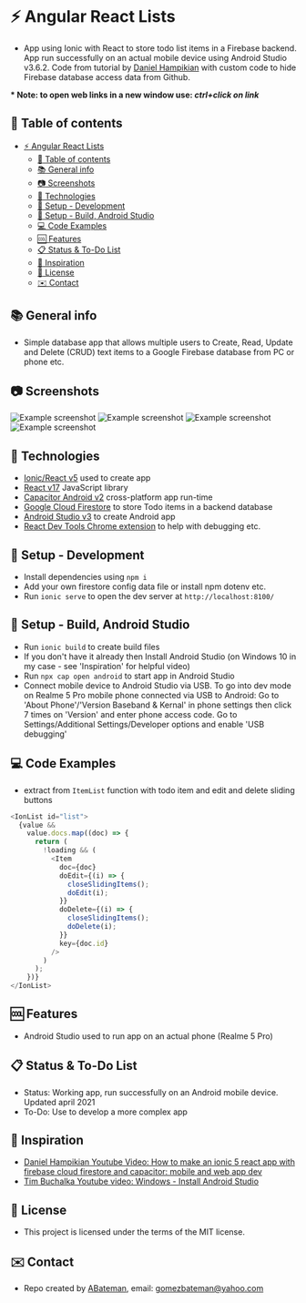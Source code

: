 # :zap: Angular React Lists

* App using Ionic with React to store todo list items in a Firebase backend. App run successfully on an actual mobile device using Android Studio v3.6.2. Code from tutorial by [Daniel Hampikian](https://www.youtube.com/watch?v=-RtrbNJxOfQ) with custom code to hide Firebase database access data from Github.

**\* Note: to open web links in a new window use: _ctrl+click on link_**

## :page_facing_up: Table of contents

* [:zap: Angular React Lists](#zap-angular-react-lists)
  * [:page_facing_up: Table of contents](#page_facing_up-table-of-contents)
  * [:books: General info](#books-general-info)
  * [:camera: Screenshots](#camera-screenshots)
  * [:signal_strength: Technologies](#signal_strength-technologies)
  * [:floppy_disk: Setup - Development](#floppy_disk-setup---development)
  * [:floppy_disk: Setup - Build, Android Studio](#floppy_disk-setup---build-android-studio)
  * [:computer: Code Examples](#computer-code-examples)
  * [:cool: Features](#cool-features)
  * [:clipboard: Status & To-Do List](#clipboard-status--to-do-list)
  * [:clap: Inspiration](#clap-inspiration)
  * [:file_folder: License](#file_folder-license)
  * [:envelope: Contact](#envelope-contact)

## :books: General info

* Simple database app that allows multiple users to Create, Read, Update and Delete (CRUD) text items to a Google Firebase database from PC or phone etc.

## :camera: Screenshots

![Example screenshot](./img/pc.png)
![Example screenshot](./img/firebase.png)
![Example screenshot](./img/android_studio.png)
![Example screenshot](./img/phone.jpg)

## :signal_strength: Technologies

* [Ionic/React v5](https://www.npmjs.com/package/@ionic/react) used to create app
* [React v17](https://reactjs.org/) JavaScript library
* [Capacitor Android v2](https://capacitor.ionicframework.com/docs/) cross-platform app run-time
* [Google Cloud Firestore](https://firebase.google.com/products/firestore) to store Todo items in a backend database
* [Android Studio v3](https://developer.android.com/studio) to create Android app
* [React Dev Tools Chrome extension](https://chrome.google.com/webstore/detail/react-developer-tools/fmkadmapgofadopljbjfkapdkoienihi/related) to help with debugging etc.

## :floppy_disk: Setup - Development

* Install dependencies using `npm i`
* Add your own firestore config data file or install npm dotenv etc.
* Run `ionic serve` to open the dev server at `http://localhost:8100/`

## :floppy_disk: Setup - Build, Android Studio

* Run `ionic build` to create build files
* If you don't have it already then Install Android Studio (on Windows 10 in my case - see 'Inspiration' for helpful video)
* Run `npx cap open android` to start app in Android Studio
* Connect mobile device to Android Studio via USB. To go into dev mode on Realme 5 Pro mobile phone connected via USB to Android: Go to 'About Phone'/'Version Baseband & Kernal' in phone settings then click 7 times on 'Version' and enter phone access code. Go to Settings/Additional Settings/Developer options and enable 'USB debugging'

## :computer: Code Examples

* extract from `ItemList` function with todo item and edit and delete sliding buttons

```javascript
<IonList id="list">
  {value &&
    value.docs.map((doc) => {
      return (
        !loading && (
          <Item
            doc={doc}
            doEdit={(i) => {
              closeSlidingItems();
              doEdit(i);
            }}
            doDelete={(i) => {
              closeSlidingItems();
              doDelete(i);
            }}
            key={doc.id}
          />
        )
      );
    })}
</IonList>
```

## :cool: Features

* Android Studio used to run app on an actual phone (Realme 5 Pro)

## :clipboard: Status & To-Do List

* Status: Working app, run successfully on an Android mobile device. Updated april 2021
* To-Do: Use to develop a more complex app

## :clap: Inspiration

* [Daniel Hampikian Youtube Video: How to make an ionic 5 react app with firebase cloud firestore and capacitor: mobile and web app dev](https://www.youtube.com/watch?v=-RtrbNJxOfQ)
* [Tim Buchalka Youtube video: Windows - Install Android Studio](https://www.youtube.com/watch?v=xrCr0A9DIMw)

## :file_folder: License

* This project is licensed under the terms of the MIT license.

## :envelope: Contact

* Repo created by [ABateman](https://github.com/AndrewJBateman), email: gomezbateman@yahoo.com

